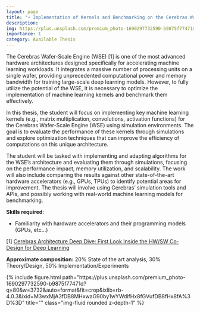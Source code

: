 ```yaml
---
layout: page
title: "⚡ Implementation of Kernels and Benchmarking on the Cerebras Wafer-Scale Engine (WSE)"
description: 
img: https://plus.unsplash.com/premium_photo-1690297732590-b9875f77471d?q=80&w=3732&auto=format&fit=crop&ixlib=rb-4.0.3&ixid=M3wxMjA3fDB8MHxwaG90by1wYWdlfHx8fGVufDB8fHx8fA%3D%3D
importance: 1
category: Available Thesis
---
```


The Cerebras Wafer-Scale Engine (WSE) [1] is one of the most advanced hardware architectures designed specifically for accelerating machine learning workloads. It integrates a massive number of processing units on a single wafer, providing unprecedented computational power and memory bandwidth for training large-scale deep learning models. However, to fully utilize the potential of the WSE, it is necessary to optimize the implementation of machine learning kernels and benchmark them effectively.

In this thesis, the student will focus on implementing key machine learning kernels (e.g., matrix multiplication, convolutions, activation functions) for the Cerebras Wafer-Scale Engine (WSE) using simulation environments. The goal is to evaluate the performance of these kernels through simulations and explore optimization techniques that can improve the efficiency of computations on this unique architecture.

The student will be tasked with implementing and adapting algorithms for the WSE’s architecture and evaluating them through simulations, focusing on the performance impact, memory utilization, and scalability. The work will also include comparing the results against other state-of-the-art hardware accelerators (e.g., GPUs, TPUs) to identify potential areas for improvement. The thesis will involve using Cerebras’ simulation tools and APIs, and possibly working with real-world machine learning models for benchmarking.

**Skills required**:
- Familiarity with hardware accelerators and their programming models (GPUs, etc...)

[1] <a href="https://cerebras.ai/blog/cerebras-architecture-deep-dive-first-look-inside-the-hw/sw-co-design-for-deep-learning">Cerebras Architecture Deep Dive: First Look Inside the HW/SW Co-Design for Deep Learning</a><br>

<b>Approximate composition:</b> 20% State of the art analysis, 30% Theory/Design, 50% Implementation/Experiments  

<div class="row">
    <div class="col-sm mt-3 mt-md-0">
        {% include figure.html path="https://plus.unsplash.com/premium_photo-1690297732590-b9875f77471d?q=80&w=3732&auto=format&fit=crop&ixlib=rb-4.0.3&ixid=M3wxMjA3fDB8MHxwaG90by1wYWdlfHx8fGVufDB8fHx8fA%3D%3D" title="" class="img-fluid rounded z-depth-1" %}
    </div>
</div>
